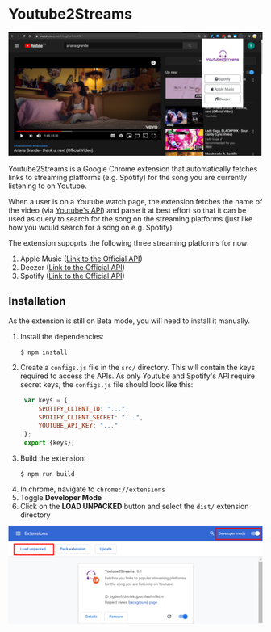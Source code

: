 # Youtube2Streams
![screenshot](./static/screenshot.png)

Youtube2Streams is a Google Chrome extension that automatically fetches links to streaming platforms (e.g. Spotify) for the song you are currently listening to on Youtube.

When a user is on a Youtube watch page, the extension fetches the name of the video (via [Youtube's API](https://developers.google.com/youtube/v3/docs)) and parse it at best effort so that it can be used as query to search for the song on the streaming platforms (just like how you would search for a song on e.g. Spotify).

The extension supoprts the following three streaming platforms for now:
1. Apple Music ([Link to the Official API](https://affiliate.itunes.apple.com/resources/documentation/itunes-store-web-service-search-api/))
2. Deezer ([Link to the Official API](https://developers.deezer.com/api))
3. Spotify ([Link to the Official API](https://developer.spotify.com/documentation/web-api/))

## Installation
As the extension is still on Beta mode, you will need to install it manually.
1. Install the dependencies: 
    ```shell
    $ npm install
    ```
2. Create a `configs.js` file in the `src/` directory. This will contain the keys required to access the APIs. As only Youtube and Spotify's API require secret keys, the `configs.js` file should look like this:
   ```javascript
    var keys = {
        SPOTIFY_CLIENT_ID: "...",
        SPOTIFY_CLIENT_SECRET: "...",
        YOUTUBE_API_KEY: "..."
    };
    export {keys};
   ```
3. Build the extension:
   ```shell
   $ npm run build
   ```
4. In chrome, navigate to `chrome://extensions`
5. Toggle **Developer Mode**
6. Click on the **LOAD UNPACKED** button and select the `dist/` extension directory
   
![Loading the extension](static/installation.png)